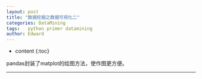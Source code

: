 ```yaml
---
layout: post
title: "数据挖掘之数据可视化二"
categories: DataMining
tags:	python primer datamining
author: Edward
---
```


* content
{:toc}

pandas封装了matplot的绘图方法，使作图更方便。

--------------------
